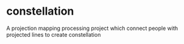 # constellation
A projection mapping processing project which connect people with projected lines to create constellation
